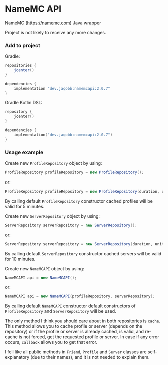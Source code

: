 NameMC API
=========

NameMC (https://namemc.com) Java wrapper

Project is not likely to receive any more changes.

### Add to project

Gradle:

```groovy
repositories {
	jcenter()
}

dependencies {
	implementation "dev.jaqobb:namemcapi:2.0.7"
}
```

Gradle Kotlin DSL:

```kotlin
repository {
	jcenter()
}

dependencies {
	implementation("dev.jaqobb:namemcapi:2.0.7")
}
```

### Usage example

Create new `ProfileRepository` object by using:

```java
ProfileRepository profileRepository = new ProfileRepository();
```

or:

```java
ProfileRepository profileRepository = new ProfileRepository(duration, unit);
```

By calling default `ProfileRepository` constructor cached profiles will be valid for 5 minutes.

Create new `ServerRepository` object by using:

```java
ServerRepository serverRepository = new ServerRepository();
```

or:

```java
ServerRepository serverRepository = new ServerRepository(duration, unit);
```

By calling default `ServerRepository` constructor cached servers will be valid for 10 minutes.

Create new `NameMCAPI` object by using:

```java
NameMCAPI api = new NameMCAPI();
```

or:

```java
NameMCAPI api = new NameMCAPI(profileRepository, serverRepository);
```

By calling default `NameMCAPI` constructor default constructors of `ProfileRepository` and `ServerRepository` will be used.

The only method I think you should care about in both repositories is `cache`. This method allows you to cache profile or server (depends on the repository) or if the profile or server is already cached, is valid, and re-cache is not forced, get the requested profile or server. In case if any error occurs, `callback` allows you to get that error.

I fell like all public methods in `Friend`, `Profile` and `Server` classes are self-explanatory (due to their names), and it is not needed to explain them.
